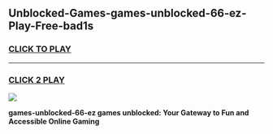 
## Unblocked-Games-games-unblocked-66-ez-Play-Free-bad1s
<h3>
<a href="https://premium76.site?title=games-unblocked-66-ez&ref=21A">CLICK TO PLAY</a></h3>
<hr>

<h3>
<a href="https://premium76.site?title=games-unblocked-66-ez&ref=21A">CLICK 2 PLAY</a>
  
</h3>

<a href="https://premium76.site?title=games-unblocked-66-ez&ref=21A"><img src="https://clearcache.store/games.png"></a>


**games-unblocked-66-ez games unblocked: Your Gateway to Fun and Accessible Online Gaming**
